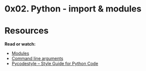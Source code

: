 # 0x02. Python - import & modules
# Resources
**Read or watch:**
- [Modules](https://alx-intranet.hbtn.io/rltoken/SY-cMfnwbHoPFaJ-D_LWig)
- [Command line arguments](https://alx-intranet.hbtn.io/rltoken/5e3TphtJ6WSVkWsdd2eX_A)
- [Pycodestyle – Style Guide for Python Code](https://alx-intranet.hbtn.io/rltoken/FlkAJ_kPXHC4Y65WrRvA4A)
